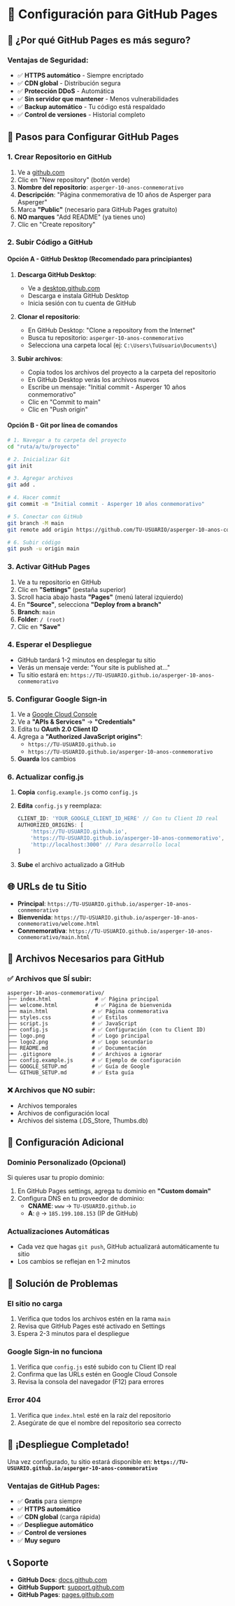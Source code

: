 # 🐙 Configuración para GitHub Pages

## 🔐 ¿Por qué GitHub Pages es más seguro?

### Ventajas de Seguridad:
- ✅ **HTTPS automático** - Siempre encriptado
- ✅ **CDN global** - Distribución segura
- ✅ **Protección DDoS** - Automática
- ✅ **Sin servidor que mantener** - Menos vulnerabilidades
- ✅ **Backup automático** - Tu código está respaldado
- ✅ **Control de versiones** - Historial completo

## 🚀 Pasos para Configurar GitHub Pages

### 1. Crear Repositorio en GitHub

1. Ve a [github.com](https://github.com)
2. Clic en "New repository" (botón verde)
3. **Nombre del repositorio**: `asperger-10-anos-conmemorativo`
4. **Descripción**: "Página conmemorativa de 10 años de Asperger para Asperger"
5. Marca **"Public"** (necesario para GitHub Pages gratuito)
6. **NO marques** "Add README" (ya tienes uno)
7. Clic en "Create repository"

### 2. Subir Código a GitHub

#### Opción A - GitHub Desktop (Recomendado para principiantes)

1. **Descarga GitHub Desktop**:
   - Ve a [desktop.github.com](https://desktop.github.com)
   - Descarga e instala GitHub Desktop
   - Inicia sesión con tu cuenta de GitHub

2. **Clonar el repositorio**:
   - En GitHub Desktop: "Clone a repository from the Internet"
   - Busca tu repositorio: `asperger-10-anos-conmemorativo`
   - Selecciona una carpeta local (ej: `C:\Users\TuUsuario\Documents\`)

3. **Subir archivos**:
   - Copia todos los archivos del proyecto a la carpeta del repositorio
   - En GitHub Desktop verás los archivos nuevos
   - Escribe un mensaje: "Initial commit - Asperger 10 años conmemorativo"
   - Clic en "Commit to main"
   - Clic en "Push origin"

#### Opción B - Git por línea de comandos

```bash
# 1. Navegar a tu carpeta del proyecto
cd "ruta/a/tu/proyecto"

# 2. Inicializar Git
git init

# 3. Agregar archivos
git add .

# 4. Hacer commit
git commit -m "Initial commit - Asperger 10 años conmemorativo"

# 5. Conectar con GitHub
git branch -M main
git remote add origin https://github.com/TU-USUARIO/asperger-10-anos-conmemorativo.git

# 6. Subir código
git push -u origin main
```

### 3. Activar GitHub Pages

1. Ve a tu repositorio en GitHub
2. Clic en **"Settings"** (pestaña superior)
3. Scroll hacia abajo hasta **"Pages"** (menú lateral izquierdo)
4. En **"Source"**, selecciona **"Deploy from a branch"**
5. **Branch**: `main`
6. **Folder**: `/ (root)`
7. Clic en **"Save"**

### 4. Esperar el Despliegue

- GitHub tardará 1-2 minutos en desplegar tu sitio
- Verás un mensaje verde: "Your site is published at..."
- Tu sitio estará en: `https://TU-USUARIO.github.io/asperger-10-anos-conmemorativo`

### 5. Configurar Google Sign-in

1. Ve a [Google Cloud Console](https://console.cloud.google.com/)
2. Ve a **"APIs & Services"** → **"Credentials"**
3. Edita tu **OAuth 2.0 Client ID**
4. Agrega a **"Authorized JavaScript origins"**:
   - `https://TU-USUARIO.github.io`
   - `https://TU-USUARIO.github.io/asperger-10-anos-conmemorativo`
5. **Guarda** los cambios

### 6. Actualizar config.js

1. **Copia** `config.example.js` como `config.js`
2. **Edita** `config.js` y reemplaza:
   ```javascript
   CLIENT_ID: 'YOUR_GOOGLE_CLIENT_ID_HERE' // Con tu Client ID real
   AUTHORIZED_ORIGINS: [
       'https://TU-USUARIO.github.io',
       'https://TU-USUARIO.github.io/asperger-10-anos-conmemorativo',
       'http://localhost:3000' // Para desarrollo local
   ]
   ```

3. **Sube** el archivo actualizado a GitHub

## 🌐 URLs de tu Sitio

- **Principal**: `https://TU-USUARIO.github.io/asperger-10-anos-conmemorativo`
- **Bienvenida**: `https://TU-USUARIO.github.io/asperger-10-anos-conmemorativo/welcome.html`
- **Conmemorativa**: `https://TU-USUARIO.github.io/asperger-10-anos-conmemorativo/main.html`

## 📁 Archivos Necesarios para GitHub

### ✅ Archivos que SÍ subir:
```
asperger-10-anos-conmemorativo/
├── index.html              # ✅ Página principal
├── welcome.html            # ✅ Página de bienvenida
├── main.html              # ✅ Página conmemorativa
├── styles.css             # ✅ Estilos
├── script.js              # ✅ JavaScript
├── config.js              # ✅ Configuración (con tu Client ID)
├── logo.png               # ✅ Logo principal
├── logo2.png              # ✅ Logo secundario
├── README.md              # ✅ Documentación
├── .gitignore             # ✅ Archivos a ignorar
├── config.example.js      # ✅ Ejemplo de configuración
├── GOOGLE_SETUP.md        # ✅ Guía de Google
└── GITHUB_SETUP.md        # ✅ Esta guía
```

### ❌ Archivos que NO subir:
- Archivos temporales
- Archivos de configuración local
- Archivos del sistema (.DS_Store, Thumbs.db)

## 🔧 Configuración Adicional

### Dominio Personalizado (Opcional)
Si quieres usar tu propio dominio:

1. En GitHub Pages settings, agrega tu dominio en **"Custom domain"**
2. Configura DNS en tu proveedor de dominio:
   - **CNAME**: `www` → `TU-USUARIO.github.io`
   - **A**: `@` → `185.199.108.153` (IP de GitHub)

### Actualizaciones Automáticas
- Cada vez que hagas `git push`, GitHub actualizará automáticamente tu sitio
- Los cambios se reflejan en 1-2 minutos

## 🚨 Solución de Problemas

### El sitio no carga
1. Verifica que todos los archivos estén en la rama `main`
2. Revisa que GitHub Pages esté activado en Settings
3. Espera 2-3 minutos para el despliegue

### Google Sign-in no funciona
1. Verifica que `config.js` esté subido con tu Client ID real
2. Confirma que las URLs estén en Google Cloud Console
3. Revisa la consola del navegador (F12) para errores

### Error 404
1. Verifica que `index.html` esté en la raíz del repositorio
2. Asegúrate de que el nombre del repositorio sea correcto

## 🎉 ¡Despliegue Completado!

Una vez configurado, tu sitio estará disponible en:
**`https://TU-USUARIO.github.io/asperger-10-anos-conmemorativo`**

### Ventajas de GitHub Pages:
- ✅ **Gratis** para siempre
- ✅ **HTTPS automático**
- ✅ **CDN global** (carga rápida)
- ✅ **Despliegue automático**
- ✅ **Control de versiones**
- ✅ **Muy seguro**

## 📞 Soporte

- **GitHub Docs**: [docs.github.com](https://docs.github.com)
- **GitHub Support**: [support.github.com](https://support.github.com)
- **GitHub Pages**: [pages.github.com](https://pages.github.com)


